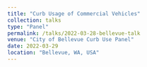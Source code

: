 ```yaml
---
title: "Curb Usage of Commercial Vehicles"
collection: talks
type: "Panel"
permalink: /talks/2022-03-28-bellevue-talk
venue: "City of Bellevue Curb Use Panel"
date: 2022-03-29
location: "Bellevue, WA, USA"
---
```

